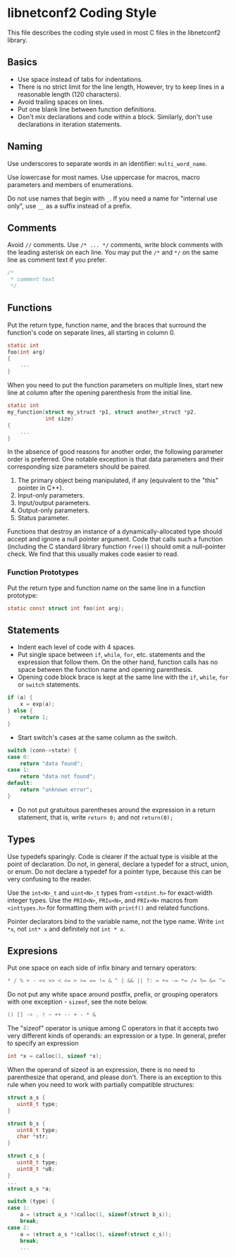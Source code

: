 # libnetconf2 Coding Style

This file describes the coding style used in most C files in the libnetconf2
library.

## Basics

- Use space instead of tabs for indentations.
- There is no strict limit for the line length, However, try to keep lines in a
reasonable length (120 characters).
- Avoid trailing spaces on lines.
- Put one blank line between function definitions.
- Don't mix declarations and code within a block. Similarly, don't use
  declarations in iteration statements.

## Naming

Use underscores to separate words in an identifier: `multi_word_name`. 

Use lowercase for most names. Use uppercase for macros, macro parameters and
members of enumerations.

Do not use names that begin with `_`. If you need a name for "internal use
only", use `__` as a suffix instead of a prefix.

## Comments

Avoid `//` comments. Use `/* ... */` comments, write block comments with the
leading asterisk on each line. You may put the `/*` and `*/` on the same line as
comment text if you prefer.

```c
/*
 * comment text
 */
```

## Functions

Put the return type, function name, and the braces that surround the function's
code on separate lines, all starting in column 0.

```c
static int
foo(int arg)
{
    ...
}
```

When you need to put the function parameters on multiple lines, start new line
at column after the opening parenthesis from the initial line.

```c
static int
my_function(struct my_struct *p1, struct another_struct *p2,
            int size)
{
    ...
}
```

In the absence of good reasons for another order, the following parameter order
is preferred. One notable exception is that data parameters and their
corresponding size parameters should be paired.

1. The primary object being manipulated, if any (equivalent to the "this"
   pointer in C++).
2. Input-only parameters.
3. Input/output parameters.
4. Output-only parameters.
5. Status parameter.

Functions that destroy an instance of a dynamically-allocated type should accept
and ignore a null pointer argument. Code that calls such a function (including
the C standard library function `free()`) should omit a null-pointer check. We
find that this usually makes code easier to read.

### Function Prototypes

Put the return type and function name on the same line in a function prototype:

```c
static const struct int foo(int arg);
```

## Statements

- Indent each level of code with 4 spaces.
- Put single space between `if`, `while`, `for`, etc. statements and the
  expression that follow them. On the other hand, function calls has no space
  between the function name and opening parenthesis.
- Opening code block brace is kept at the same line with the `if`, `while`,
  `for` or `switch` statements.

```c
if (a) {
    x = exp(a);
} else {
    return 1;
}
```

- Start switch's cases at the same column as the switch.

```c
switch (conn->state) {
case 0:
    return "data found";
case 1:
    return "data not found";
default:
    return "unknown error";
}
```

- Do not put gratuitous parentheses around the expression in a return statement,
that is, write `return 0;` and not `return(0);`

## Types

Use typedefs sparingly. Code is clearer if the actual type is visible at the
point of declaration. Do not, in general, declare a typedef for a struct, union,
or enum. Do not declare a typedef for a pointer type, because this can be very
confusing to the reader.

Use the `int<N>_t` and `uint<N>_t` types from `<stdint.h>` for exact-width
integer types. Use the `PRId<N>`, `PRIu<N>`, and `PRIx<N>` macros from
`<inttypes.h>` for formatting them with `printf()` and related functions.

Pointer declarators bind to the variable name, not the type name. Write
`int *x`, not `int* x` and definitely not `int * x`.

## Expresions

Put one space on each side of infix binary and ternary operators:

```c
* / % + - << >> < <= > >= == != & ^ | && || ?: = += -= *= /= %= &= ^= |= <<= >>=
```

Do not put any white space around postfix, prefix, or grouping operators with
one exception - `sizeof`, see the note below.

```c
() [] -> . ! ~ ++ -- + - * &
```

The "sizeof" operator is unique among C operators in that it accepts two very
different kinds of operands: an expression or a type. In general, prefer to
specify an expression
```c
int *x = calloc(1, sizeof *x);
```
When the operand of sizeof is an expression, there is no need to parenthesize
that operand, and please don't. There is an exception to this rule when you need
to work with partially compatible structures:

```c
struct a_s {
   uint8_t type;
}

struct b_s {
   uint8_t type;
   char *str;
}

struct c_s {
   uint8_t type;
   uint8_t *u8;
}
...
struct a_s *a;

switch (type) {
case 1:
    a = (struct a_s *)calloc(1, sizeof(struct b_s));
    break;
case 2:
    a = (struct a_s *)calloc(1, sizeof(struct c_s));
    break;
    ...
```
